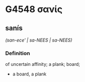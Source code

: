 # G4548 σανίς

## sanís

_(san-ece' | sa-NEES | sa-NEES)_

### Definition

of uncertain affinity; a plank; board; 

- a board, a plank

